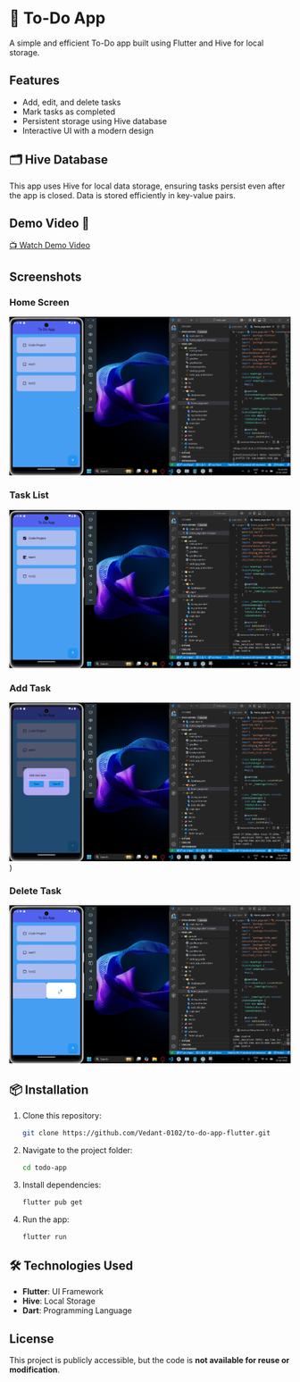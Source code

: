 # 📌 To-Do App

A simple and efficient To-Do app built using Flutter and Hive for local storage.

## Features
- Add, edit, and delete tasks
- Mark tasks as completed
- Persistent storage using Hive database
- Interactive UI with a modern design

## 🗂️ Hive Database
This app uses Hive for local data storage, ensuring tasks persist even after the app is closed. Data is stored efficiently in key-value pairs.

## Demo Video 🎥

[📺 Watch Demo Video](assets/To-Do-App.mp4)

## Screenshots

### Home Screen
![Home Screen](https://github.com/Vedant-0102/to-do-app-flutter/blob/main/todo_app/assets/home-page.png)

### Task List
![Task List](https://github.com/Vedant-0102/to-do-app-flutter/blob/main/todo_app/assets/tick-task.png)

### Add Task
![Add Task](https://github.com/Vedant-0102/to-do-app-flutter/blob/main/todo_app/assets/add-new.png))

### Delete Task
![Delete Task](https://github.com/Vedant-0102/to-do-app-flutter/blob/main/todo_app/assets/delete.png)

## 📦 Installation
1. Clone this repository:
   ```sh
   git clone https://github.com/Vedant-0102/to-do-app-flutter.git
   ```
2. Navigate to the project folder:
   ```sh
   cd todo-app
   ```
3. Install dependencies:
   ```sh
   flutter pub get
   ```
4. Run the app:
   ```sh
   flutter run
   ```

## 🛠️ Technologies Used
- **Flutter**: UI Framework
- **Hive**: Local Storage
- **Dart**: Programming Language

## License
This project is publicly accessible, but the code is **not available for reuse or modification**.
